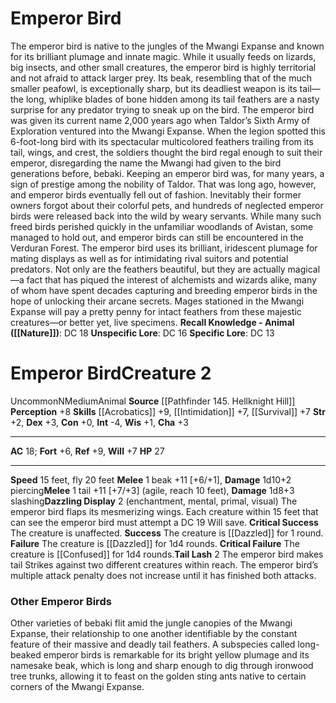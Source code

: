 ﻿---
ac: '18'
alignment: N
all_resistance: null
burrow_speed: null
charisma: '+3'
climb_speed: null
constitution: '+0'
creature_ability:
- Dazzling Display
- Tail Lash
creature_family: null
description: "The emperor bird is native to the jungles of the Mwangi Expanse and\
  \ known for its brilliant plumage and innate magic. While it usually feeds on lizards,\
  \ big insects, and other small creatures, the emperor bird is highly territorial\
  \ and not afraid to attack larger prey. Its beak, resembling that of the much smaller\
  \ peafowl, is exceptionally sharp, but its deadliest weapon is its tail\u2014the\
  \ long, whiplike blades of bone hidden among its tail feathers are a nasty surprise\
  \ for any predator trying to sneak up on the bird.<br/><br/> The emperor bird was\
  \ given its current name 2,000 years ago when Taldor\u2019s Sixth Army of Exploration\
  \ ventured into the Mwangi Expanse. When the legion spotted this 6-foot-long bird\
  \ with its spectacular multicolored feathers trailing from its tail, wings, and\
  \ crest, the soldiers thought the bird regal enough to suit their emperor, disregarding\
  \ the name the Mwangi had given to the bird generations before, bebaki.<br/><br/>\
  \ Keeping an emperor bird was, for many years, a sign of prestige among the nobility\
  \ of Taldor. That was long ago, however, and emperor birds eventually fell out of\
  \ fashion. Inevitably their former owners forgot about their colorful pets, and\
  \ hundreds of neglected emperor birds were released back into the wild by weary\
  \ servants. While many such freed birds perished quickly in the unfamiliar woodlands\
  \ of Avistan, some managed to hold out, and emperor birds can still be encountered\
  \ in the Verduran Forest.<br/><br/> The emperor bird uses its brilliant, iridescent\
  \ plumage for mating displays as well as for intimidating rival suitors and potential\
  \ predators. Not only are the feathers beautiful, but they are actually magical\u2014\
  a fact that has piqued the interest of alchemists and wizards alike, many of whom\
  \ have spent decades capturing and breeding emperor birds in the hope of unlocking\
  \ their arcane secrets. Mages stationed in the Mwangi Expanse will pay a pretty\
  \ penny for intact feathers from these majestic creatures\u2014or better yet, live\
  \ specimens.<br/><br/><b><u>Recall Knowledge - Animal</u> ( [[DATABASE/skill/Nature|Nature]]\
  \ )</b>: DC 18<br/><b><u>Unspecific Lore</u></b>: DC 16<br/><b><u>Specific Lore</u></b>:\
  \ DC 13"
dexterity: '+3'
element: null
fly_speed: '20'
fortitude: '+6'
hardness: null
hp: '27'
id: '434'
immunity: null
intelligence: '-4'
land_speed: '15'
language: null
level: '2'
max_speed: '20'
name: Emperor Bird
perception: '+8'
rarity: Uncommon
reflex: '+9'
resistance: null
rus_type_level: null
school: null
sense: null
size: Medium
skill:
- '[[DATABASE/skill/Acrobatics|Acrobatics]] +9'
- '[[DATABASE/skill/Intimidation|Intimidation]] +7'
- '[[DATABASE/skill/Survival|Survival]] +7'
source: '[[DATABASE/source/Pathfinder 145. Hellknight Hill|Pathfinder #145: Hellknight
  Hill]]'
speed:
- 15 feet
- fly 20 feet
spell: null
strength: '+2'
strength_req: '2'
strongest_save:
- Reflex
swim_speed: null
trait:
- '[[DATABASE/trait/Animal|Animal]]'
- '[[DATABASE/trait/Uncommon|Uncommon]]'
type: Creature
vision: null
weakest_save:
- Fortitude
weakness: null
will: '+7'
wisdom: '+1'

---
# Emperor Bird

The emperor bird is native to the jungles of the Mwangi Expanse and known for its brilliant plumage and innate magic. While it usually feeds on lizards, big insects, and other small creatures, the emperor bird is highly territorial and not afraid to attack larger prey. Its beak, resembling that of the much smaller peafowl, is exceptionally sharp, but its deadliest weapon is its tail—the long, whiplike blades of bone hidden among its tail feathers are a nasty surprise for any predator trying to sneak up on the bird.
 The emperor bird was given its current name 2,000 years ago when Taldor’s Sixth Army of Exploration ventured into the Mwangi Expanse. When the legion spotted this 6-foot-long bird with its spectacular multicolored feathers trailing from its tail, wings, and crest, the soldiers thought the bird regal enough to suit their emperor, disregarding the name the Mwangi had given to the bird generations before, bebaki.
 Keeping an emperor bird was, for many years, a sign of prestige among the nobility of Taldor. That was long ago, however, and emperor birds eventually fell out of fashion. Inevitably their former owners forgot about their colorful pets, and hundreds of neglected emperor birds were released back into the wild by weary servants. While many such freed birds perished quickly in the unfamiliar woodlands of Avistan, some managed to hold out, and emperor birds can still be encountered in the Verduran Forest.
 The emperor bird uses its brilliant, iridescent plumage for mating displays as well as for intimidating rival suitors and potential predators. Not only are the feathers beautiful, but they are actually magical—a fact that has piqued the interest of alchemists and wizards alike, many of whom have spent decades capturing and breeding emperor birds in the hope of unlocking their arcane secrets. Mages stationed in the Mwangi Expanse will pay a pretty penny for intact feathers from these majestic creatures—or better yet, live specimens.
**Recall Knowledge - Animal ([[Nature]])**: DC 18
**Unspecific Lore**: DC 16
**Specific Lore**: DC 13

# Emperor Bird<span class="item-type">Creature 2</span>

<span class="trait-uncommon item-trait">Uncommon</span><span class="trait-alignment item-trait">N</span><span class="trait-size item-trait">Medium</span><span class="item-trait">Animal</span>
**Source** [[Pathfinder 145. Hellknight Hill]]
**Perception** +8
**Skills** [[Acrobatics]] +9, [[Intimidation]] +7, [[Survival]] +7
**Str** +2, **Dex** +3, **Con** +0, **Int** -4, **Wis** +1, **Cha** +3

---
**AC** 18; **Fort** +6, **Ref** +9, **Will** +7
**HP** 27

---
**Speed** 15 feet, fly 20 feet
<span class="in-box-ability">**Melee** <span class="action-icon">1</span> beak +11 [+6/+1], **Damage** 1d10+2 piercing</span><span class="in-box-ability">**Melee** <span class="action-icon">1</span> tail +11 [+7/+3] (agile, reach 10 feet), **Damage** 1d8+3 slashing</span><span class="in-box-ability">**Dazzling Display** <span class="action-icon">2</span> (enchantment, mental, primal, visual) The emperor bird flaps its mesmerizing wings. Each creature within 15 feet that can see the emperor bird must attempt a DC 19 Will save.
 **Critical Success** The creature is unaffected.
 **Success** The creature is [[Dazzled]] for 1 round.
 **Failure** The creature is [[Dazzled]] for 1d4 rounds.
 **Critical Failure** The creature is [[Confused]] for 1d4 rounds.</span><span class="in-box-ability">**Tail Lash** <span class="action-icon">2</span> The emperor bird makes tail Strikes against two different creatures within reach. The emperor bird’s multiple attack penalty does not increase until it has finished both attacks.</span>

###  Other Emperor Birds

Other varieties of bebaki flit amid the jungle canopies of the Mwangi Expanse, their relationship to one another identifiable by the constant feature of their massive and deadly tail feathers. A subspecies called long-beaked emperor birds is remarkable for its bright yellow plumage and its namesake beak, which is long and sharp enough to dig through ironwood tree trunks, allowing it to feast on the golden sting ants native to certain corners of the Mwangi Expanse.